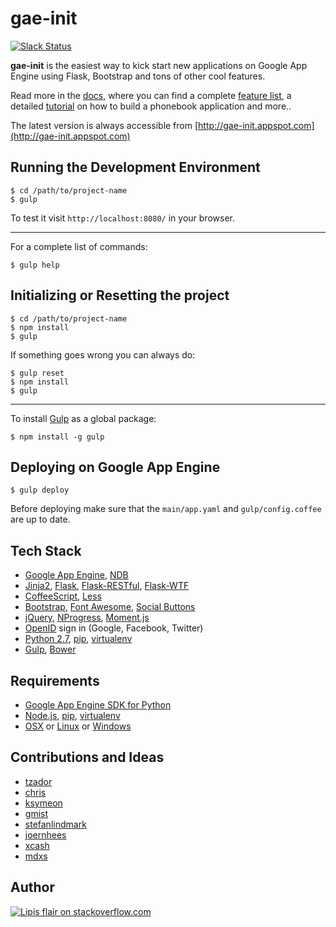 gae-init
========

[![Slack Status](https://gae-init-slack.herokuapp.com/badge.svg)](https://gae-init-slack.herokuapp.com)

**gae-init** is the easiest way to kick start new applications on Google
App Engine using Flask, Bootstrap and tons of other cool features.

Read more in the [docs][], where you can find a complete [feature list][],
a detailed [tutorial][] on how to build a phonebook application and more..

The latest version is always accessible from
[http://gae-init.appspot.com](http://gae-init.appspot.com)

Running the Development Environment
-----------------------------------

    $ cd /path/to/project-name
    $ gulp

To test it visit `http://localhost:8080/` in your browser.

- - - - - - - - - - - - - - - - - - - - - - - - - - - - - - - - - - - - - - - -

For a complete list of commands:

    $ gulp help


Initializing or Resetting the project
------------------------------------

    $ cd /path/to/project-name
    $ npm install
    $ gulp

If something goes wrong you can always do:

    $ gulp reset
    $ npm install
    $ gulp

- - - - - - - - - - - - - - - - - - - - - - - - - - - - - - - - - - - - - - - -

To install [Gulp][] as a global package:

    $ npm install -g gulp

Deploying on Google App Engine
------------------------------

    $ gulp deploy

Before deploying make sure that the `main/app.yaml` and `gulp/config.coffee`
are up to date.

Tech Stack
----------

  - [Google App Engine][], [NDB][]
  - [Jinja2][], [Flask][], [Flask-RESTful][], [Flask-WTF][]
  - [CoffeeScript][], [Less][]
  - [Bootstrap][], [Font Awesome][], [Social Buttons][]
  - [jQuery][], [NProgress][], [Moment.js][]
  - [OpenID][] sign in (Google, Facebook, Twitter)
  - [Python 2.7][], [pip][], [virtualenv][]
  - [Gulp][], [Bower][]

Requirements
------------

  - [Google App Engine SDK for Python][]
  - [Node.js][], [pip][], [virtualenv][]
  - [OSX][] or [Linux][] or [Windows][]

Contributions and Ideas
-----------------------

  - [tzador][]
  - [chris][]
  - [ksymeon][]
  - [gmist][]
  - [stefanlindmark][]
  - [joernhees][]
  - [xcash][]
  - [mdxs][]

Author
------

[![Lipis flair on stackoverflow.com][lipisflair]][lipis]

[bootstrap]: http://getbootstrap.com/
[bower]: http://bower.io/
[chris]: http://stackoverflow.com/users/226394/chris-top
[coffeescript]: http://coffeescript.org/
[docs]: http://docs.gae-init.appspot.com
[feature list]: http://docs.gae-init.appspot.com/features/
[flask-restful]: https://flask-restful.readthedocs.org
[flask-wtf]: https://flask-wtf.readthedocs.org
[flask]: http://flask.pocoo.org/
[font awesome]: http://fortawesome.github.com/Font-Awesome/
[gmist]: https://github.com/gmist
[google app engine sdk for python]: https://developers.google.com/appengine/downloads
[google app engine]: https://developers.google.com/appengine/
[gulp]: http://gulpjs.com
[jinja2]: http://jinja.pocoo.org/docs/
[joernhees]: https://github.com/joernhees
[jquery]: http://jquery.com/
[ksymeon]: https://plus.google.com/102598378133436784997
[less]: http://lesscss.org/
[lesscss]: http://lesscss.org/
[linux]: http://www.ubuntu.com
[lipis]: http://stackoverflow.com/users/8418/lipis
[lipisflair]: http://stackexchange.com/users/flair/5282.png
[mdxs]: https://github.com/mdxs
[moment.js]: http://momentjs.com/
[ndb]: https://developers.google.com/appengine/docs/python/ndb/
[node.js]: http://nodejs.org/
[nprogress]: http://ricostacruz.com/nprogress/
[openid]: http://en.wikipedia.org/wiki/OpenID
[osx]: http://www.apple.com/osx/
[pip]: http://www.pip-installer.org/
[python 2.7]: https://developers.google.com/appengine/docs/python/python27/using27
[social buttons]: http://lipis.github.io/bootstrap-social/
[stefanlindmark]: http://www.linkedin.com/in/stefanlindmark
[tutorial]: http://docs.gae-init.appspot.com/tutorial/
[tzador]: http://stackoverflow.com/users/165697/tzador
[virtualenv]: http://www.virtualenv.org/
[windows]: http://windows.microsoft.com/
[xcash]: https://github.com/xcash
